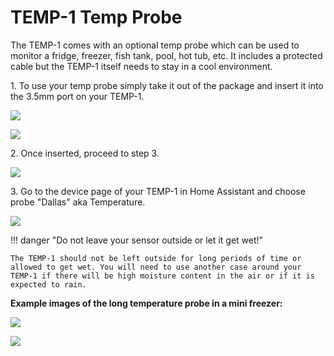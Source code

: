 # TEMP-1 Temp Probe

The TEMP-1 comes with an optional temp probe which can be used to monitor a fridge, freezer, fish tank, pool, hot tub, etc. It includes a protected cable but the TEMP-1 itself needs to stay in a cool environment.

1\. To use your temp probe simply take it out of the package and insert it into the 3.5mm port on your TEMP-1.

![](assets/temp1-temp-probe-insert-1.jpg)

![](assets/temp1-probe-fully-inserted.jpg)

2\. Once inserted, proceed to step 3.

![](assets/temp1-temp-probe-pic-1.jpg)

3\. Go to the device page of your TEMP-1 in Home Assistant and choose probe "Dallas" aka Temperature.

![](assets/temp1b-temp-probe-pic-1.png)

!!! danger "Do not leave your sensor outside or let it get wet!"

    The TEMP-1 should not be left outside for long periods of time or allowed to get wet. You will need to use another case around your TEMP-1 if there will be high moisture content in the air or if it is expected to rain.

**Example images of the long temperature probe in a mini freezer:**

![](assets/temp1b-temp-probe-freezer-pic-1.jpg)

![](assets/temp1b-temp-probe-freezer-pic-2.jpg)